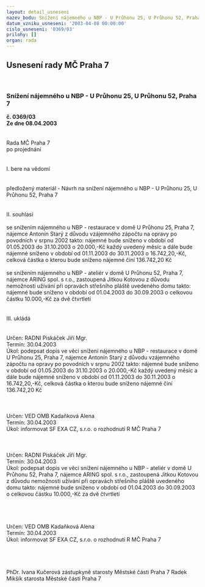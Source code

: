 ```yaml
---
layout: detail_usneseni
nazev_bodu: Snížení nájemného u NBP - U Průhonu 25, U Průhonu 52, Praha 7
datum_vzniku_usneseni: '2003-04-08 00:00:00'
cislo_usneseni: '0369/03'
prilohy: []
organ: rada
---
```

<div id="ucUsn_pList" class="usn">
	<span><h2>Usnesení rady MČ Praha 7 </h2>
<br></span><div class="standBody">
<span><h3>Snížení nájemného u NBP - U Průhonu 25, U Průhonu 52, Praha 7</h3></span><div class="center">
		<strong>č. 0369/03</strong><br>
	</div>
<div class="center">
		<strong>Ze dne 08.04.2003</strong><br><br>
	</div>
<br>Rada MČ Praha 7<br>po projednání<br><br><br>I.	bere na vědomí<br><br> <br>předložený materiál - Návrh na snížení nájemného u NBP - U Průhonu 25, U Průhonu 52, Praha 7 <br><br><br>II.	souhlasí <br><br>se snížením nájemného u NBP - restaurace v domě U Průhonu 25, Praha 7, nájemce Antonín Starý z důvodu vzájemného zápočtu na opravy po povodních v srpnu 2002 takto: nájemné bude sníženo v období od 01.05.2003 do 31.10.2003 o 20.000,-Kč každý uvedený měsíc a dále bude nájemné sníženo v období od 01.11.2003 do 30.11.2003 o 16.742,20,-Kč, celková částka o kterou bude sníženo nájemné činí 136.742,20 Kč<br><br>se snížením nájemného u NBP - ateliér v domě U Průhonu 52, Praha 7, nájemce ARING spol. s r.o., zastoupená Jitkou Kotovou z důvodu nemožnosti užívání při opravách střešního pláště uvedeného domu takto: nájemné bude sníženo v období od 01.04.2003 do 30.09.2003 o celkovou částku 10.000,-Kč za dvě čtvrtletí<br><br><br>III.	ukládá <br><br> <br>Určen:	RADNI Piskáček Jiří Mgr.<br>Termín: 30.04.2003<br>Úkol:	podepsat dopis ve věci snížení nájemného u NBP - restaurace v domě U Průhonu 25, Praha 7, nájemce Antonín Starý z důvodu vzájemného zápočtu na opravy po povodních v srpnu 2002 takto: nájemné bude sníženo v období od 01.05.2003 do 31.10.2003 o 20.000,-Kč každý uvedený měsíc a dále bude nájemné sníženo v období od 01.11.2003 do 30.11.2003 o 16.742,20,-Kč, celková částka o kterou bude sníženo nájemné činí 136.742,20 Kč<br> <br><br> <br>Určen:	VED OMB Kadaňková Alena<br>Termín: 30.04.2003<br>Úkol:	informovat SF EXA CZ, s.r.o. o rozhodnutí R MČ Praha 7<br> <br><br> <br>Určen:	RADNI Piskáček Jiří Mgr.<br>Termín: 30.04.2003<br>Úkol:	podepsat dopis ve věci snížení nájemného u NBP - ateliér v domě U Průhonu 52, Praha 7, nájemce ARING spol. s r.o., zastoupená Jitkou Kotovou z důvodu nemožnosti užívání při opravách střešního pláště uvedeného domu takto: nájemné bude sníženo v období od 01.04.2003 do 30.09.2003 o celkovou částku 10.000,-Kč za dvě čtvrtletí<br> <br><br> <br> <br>Určen:	VED OMB Kadaňková Alena<br>Termín: 30.04.2003<br>Úkol:	informovat SF EXA CZ, s.r.o. o rozhodnutí R MČ Praha 7<br> <br><br> <br>	<br>PhDr. Ivana Kučerová zástupkyně starosty Městské části Praha 7	 Radek Mikšík starosta Městské části Praha 7<br>	<br><br>
</div>
</div>